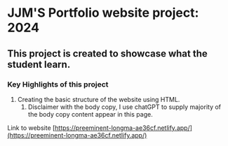# JJM'S Portfolio website project: 2024

## This project is created to showcase what the student learn.

### Key Highlights of this project

1. Creating the basic structure of the website using HTML.
   1. Disclaimer with the body copy, I use chatGPT to supply majority of the body copy content appear in this page.

Link to website [https://preeminent-longma-ae36cf.netlify.app/](https://preeminent-longma-ae36cf.netlify.app/)
